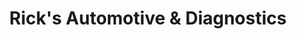 ---
title: "Rick's Automotive & Diagnostics"
url: /northridge/ricks-automotive-and-diagnostics/
shop: car repair
---